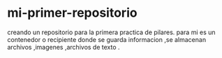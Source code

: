 # mi-primer-repositorio
creando un repositorio para la primera practica de pilares.
para mi es un contenedor o recipiente donde se guarda informacion ,se almacenan archivos ,imagenes ,archivos de texto .

